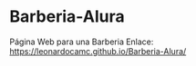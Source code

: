 # Barberia-Alura
Página Web para una Barberia
Enlace: https://leonardocamc.github.io/Barberia-Alura/
